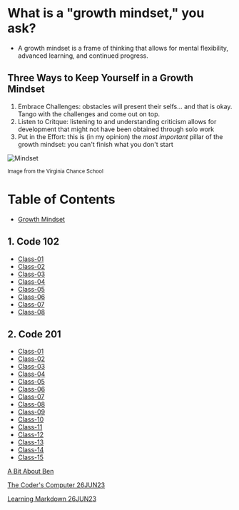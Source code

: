 # What is a "growth mindset," you ask?

* A growth mindset is a frame of thinking that allows for mental flexibility, advanced learning, and continued progress. 

## Three Ways to Keep Yourself in a Growth Mindset

1. Embrace Challenges: obstacles will present their selfs... and that is okay. Tango with the challenges and come out on top.
2. Listen to Critque: listening to and understanding criticism allows for development that might not have been obtained through solo work
3. Put in the Effort: this is (in my opinion) the _most important_ pillar of the growth mindset: you can't finish what you don't start


![Mindset](https://3.files.edl.io/4761/23/01/24/185821-860bc549-1131-41fd-9279-a54580710130.png)

<sub>Image from the Virginia Chance School</sub>

# Table of Contents

* [Growth Mindset](./102-Notes/Growth-Mindset.md)

## 1. Code 102
* [Class-01](./102-Notes/Class-01.md)
* [Class-02](./102-Notes/Class-02.md)
* [Class-03](./102-Notes/Class-03.md)
* [Class-04](./102-Notes/Class-04.md)
* [Class-05](./102-Notes/Class-05.md)
* [Class-06](./102-Notes/Class-06.md)
* [Class-07](./102-Notes/Class-07.md)
* [Class-08](./102-Notes/Class-08.md)

## 2. Code 201

* [Class-01](./201-Notes/Class-01.md)
* [Class-02](./201-Notes/Class-02.md)
* [Class-03](./201-Notes/Class-03.md)
* [Class-04](./201-Notes/Class-04.md)
* [Class-05](./201-Notes/Class-05.md)
* [Class-06](./201-Notes/Class-06.md)
* [Class-07](./201-Notes/Class-07.md)
* [Class-08](./201-Notes/Class-08.md)
* [Class-09](./201-Notes/Class-09.md)
* [Class-10](./201-Notes/Class-10.md)
* [Class-11](./201-Notes/Class-11.md)
* [Class-12](./201-Notes/Class-12.md)
* [Class-13](./201-Notes/Class-13.md)
* [Class-14](./201-Notes/Class-14.md)
* [Class-15](./201-Notes/Class-15.md)

[A Bit About Ben](./aboutme.md)

[The Coder's Computer 26JUN23](./whatwaslearned.md)

[Learning Markdown 26JUN23](./whatwaslearned2.md)
